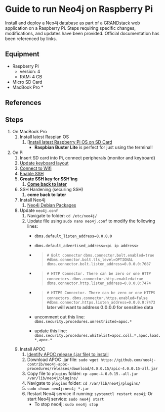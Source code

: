# Guide to run Neo4j on Raspberry Pi #

Install and deploy a Neo4j database as part of a [GRANDstack](https://grandstack.io) web application on a Raspberry Pi. Steps requiring specific changes, modifications, and updates have been provided. Official documentation has been referenced by links.

## Equipment ##
* Raspberry Pi
	* version: 4
	* RAM: 4 GB
* Micro SD Card
* MacBook Pro
	* 

## References ##

## Steps ##
1. On MacBook Pro
	1. Install latest Raspian OS
		1. [[Install latest Raspberry Pi OS on SD Card](https://www.raspberrypi.org/documentation/installation/installing-images/)
			* **Raspbian Buster Lite** is perfect for just using the terminal!
1. On Pi
	1. Insert SD card into Pi, connect peripherals (monitor and keyboard) 
	1. [Update keyboard layout](https://scribles.net/changing-keyboard-layout-on-raspberry-pi/)
	1. [Connect to Wifi](https://www.raspberrypi.org/documentation/configuration/wireless/wireless-cli.md)
	1. [Enable SSH](https://www.raspberrypi.org/documentation/remote-access/ssh/)
	1. **Create SSH key for SSH'ing**
		1. **[Come back to later](https://www.raspberrypi.org/documentation/configuration/security.md)**
	1. SSH Hardening (securing SSH)
		1. **come back to later**
	1. Install Neo4j
		1. [Neo4j Debian Packages](https://debian.neo4j.com/)
	1. Update `neo4j.conf`
		1. Navigate to folder: `cd /etc/neo4j/`
		1. Update file using `sudo nano neo4j.conf` to modify the following lines:
			- `dbms.default_listen_address=0.0.0.0`
			- `dbms.default_advertised_address=<pi ip address>`
			- > `# Bolt connector`
			  > `dbms.connector.bolt.enabled=true`
			  > `#dbms.connector.bolt.tls_level=OPTIONAL`
			  > `dbms.connector.bolt.listen_address=0.0.0.0:7687`
			
			- > `# HTTP Connector. There can be zero or one HTTP connectors.`
			  > `dbms.connector.http.enabled=true`
			  > `dbms.connector.http.listen_address=0.0.0.0:7474`
			
			- > `# HTTPS Connector. There can be zero or one HTTPS connectors.`
			  > `dbms.connector.https.enabled=false`
			  > `#dbms.connector.https.listen_address=0.0.0.0:7473`
			  > **later will want to address 0.0.0.0 for sensitive data**
			
			- uncomment out this line: `dbms.security.procedures.unrestricted=apoc.*`
			- update this line: `dbms.security.procedures.whitelist=apoc.coll.*,apoc.load.*,apoc.*`
	1. Install APOC
		1. [Identify APOC release (.jar file) to install](https://github.com/neo4j-contrib/neo4j-apoc-procedures/releases/)
		1. Download APOC .jar file: `sudo wget https://github.com/neo4j-contrib/neo4j-apoc-procedures/releases/download/4.0.0.15/apic-4.0.0.15-all.jar`
		1. Copy file to `plugins` folder: `cp apoc-4.0.0.15.-all.jar /var/lib/neo4j/plugins/`
		1. Navigate to `plugins` folder: `cd /var/lib/neo4j/plugins/`
		1. `sudo chown neo4j:neo4j *.jar`
		1. Restart Neo4j service if running: `systemctl restart neo4j`; Or start Neo4j service: `sudo neo4j start`
			- To stop neo4j: `sudo neo4j stop`
